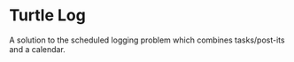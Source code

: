 # Turtle Log


A solution to the scheduled logging problem which combines tasks/post-its and a calendar.

